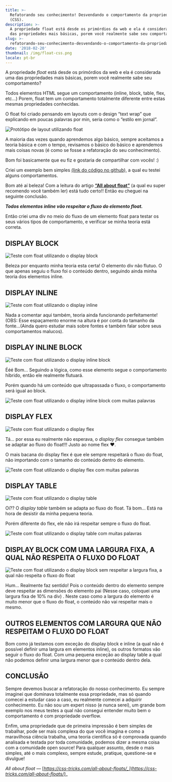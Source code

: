 ```yaml
---
title: >-
  Refatorando seu conhecimento! Desvendando o comportamento da propriedade Float
  (CSS).
description: >-
  A propriedade float está desde os primórdios da web e ela é considerada uma
  das propriedades mais básicas, porem você realmente sabe seu comportamento?
slug: >-
  refatorando-seu-conhecimento-desvendando-o-comportamento-da-propriedade-float-css
date: '2018-02-20'
thumbnail: /img/float-css.png
locale: pt-br
---
```





A propriedade _float_ está desde os primórdios da web e ela é considerada uma das propriedades mais básicas, porem você realmente sabe seu comportamento?

Todos elementos HTML segue um comportamento (inline, block, table, flex, etc…) Porem, float tem um comportamento totalmente diferente entre estas mesmas propriedades conhecidas.

O float foi criado pensando em layouts com o design “text wrap” que explicando em poucas palavras por min, seria como o “estilo em jornal”.

![Protótipo de layout utilizando float](/img/float-example-default.png "Protótipo de layout utilizando float")

A maioria das vezes quando aprendemos algo básico, sempre aceitamos a teoria básica e com o tempo, revisamos o básico do básico e aprendemos mais coisas novas (é como se fosse a refatoração do seu conhecimento).

Bom foi basicamente que eu fiz e gostaria de compartilhar com vocês! :)

Criei um exemplo bem simples [(link do código no github](https://github.com/diegodsgarcia/float-behaviors-tests)), a qual eu testei alguns comportamentos.

Bom até aí beleza! Com a leitura do artigo [**“All about float”**](https://css-tricks.com/all-about-floats/) (a qual eu super recomendo você também ler) está tudo certo!! Então eu cheguei na seguinte conclusão.

_**Todos elementos inline vão respeitar o fluxo do elemento float.**_

Então criei uma div no meio do fluxo de um elemento float para testar os seus vários tipos de comportamento, e verificar se minha teoria está correta.

## DISPLAY BLOCK

![Teste com float utilizando o display block](/img/float-display-block.png "Teste com float utilizando o display block")

Beleza por enquanto minha teoria esta certa! O elemento div não flutuo. O que apenas seguiu o fluxo foi o conteúdo dentro, seguindo ainda minha teoria dos elementos inline.

## DISPLAY INLINE

![Teste com float utilizando o display inline](/img/float-display-inline.png "Teste com float utilizando o display inline")

Nada a comentar aqui também, teoria ainda funcionando perfeitamente! (OBS: Esse espaçamento enorme na altura é por conta do tamanho da fonte…(Ainda quero estudar mais sobre fontes e também falar sobre seus comportamentos malucos).

## DISPLAY INLINE BLOCK

![Teste com float utilizando o display inline block](/img/float-display-inline-block.png "Teste com float utilizando o display inline block")

Ééé Bom… Seguindo a lógica, como esse elemento segue o comportamento híbrido, então ele realmente flutuará.

Porém quando há um conteúdo que ultrapassada o fluxo, o comportamento será igual ao block.

![Teste com float utilizando o display inline block com muitas palavras](/img/float-display-table-with-many-words.png "Teste com float utilizando o display inline block com muitas palavras")

## DISPLAY FLEX

![Teste com float utilizando o display flex](/img/float-display-flex.png "Teste com float utilizando o display flex")

Tá… por essa eu realmente não esperava, o _display flex_ consegue também se adaptar ao fluxo do float!!! Justo ao nome flex ❤.

O mais bacana do display flex é que ele sempre respeitará o fluxo do float, não importando com o tamanho do conteúdo dentro do elemento.

![Teste com float utilizando o display flex com muitas palavras](/img/float-display-flex-with-many-words.png "Teste com float utilizando o display flex com muitas palavras")

## DISPLAY TABLE

![Teste com float utilizando o display table](/img/float-display-table.png "Teste com float utilizando o display table")

Oi?? O _display table_ também se adapta ao fluxo do float. Tá bom… Está na hora de desistir da minha pequena teoria.

Porém diferente do flex, ele não irá respeitar sempre o fluxo do float.

![Teste com float utilizando o display table com muitas palavras](/img/float-display-table-with-many-words.png "Teste com float utilizando o display table com muitas palavras")

## DISPLAY BLOCK COM UMA LARGURA FIXA, A QUAL NÃO RESPEITA O FLUXO DO FLOAT

![Teste com float utilizando o display block sem respeitar a largura fixa, a qual não respeita o fluxo do float](/img/float-display-block-with-width-without-respect-flow.png "Teste com float utilizando o display block sem respeitar a largura fixa, a qual não respeita o fluxo do float")

Hum… Realmente faz sentido! Pois o conteúdo dentro do elemento sempre deve respeitar as dimensões do elemento pai (Nesse caso, coloquei uma largura fixa de 10% na div) . Neste caso como a largura do elemento é muito menor que o fluxo do float, o conteúdo não vai respeitar mais o mesmo.

## OUTROS ELEMENTOS COM LARGURA QUE NÃO RESPEITAM O FLUXO DO FLOAT

Bom como já testamos com exceção do display block e inline (a qual não é possível definir uma largura em elementos inline), os outros formatos vão seguir o fluxo do float. Com uma pequena exceção ao display table a qual não podemos definir uma largura menor que o conteúdo dentro dela.

## CONCLUSÃO

Sempre devemos buscar a refatoração do nosso conhecimento. Eu sempre imaginei que dominava totalmente essa propriedade, mas só quando comecei a estudar caso a caso, eu realmente comecei a adquirir conhecimento. Eu não sou um expert nisso (e nunca serei), um grande bom exemplo nos meus testes a qual não consegui entender muito bem o comportamento é com propriedade overflow.

Enfim, uma propriedade que de primeira impressão é bem simples de trabalhar, pode ser mais complexa do que você imagina e como a maravilhosa ciência trabalha, uma teoria cientifica só é comprovada quando analisada e testada por toda comunidade, podemos dizer a mesma coisa com a comunidade open source! Para qualquer assunto, desde o mais simples, até o mais complexo, sempre estude, pratique, questione-se e divulgue!

_All about float —_ [_https://css-tricks.com/all-about-floats/_](https://css-tricks.com/all-about-floats/)__
